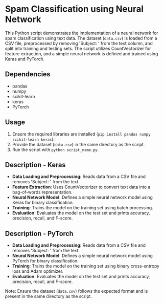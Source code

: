 # Spam Classification using Neural Network

This Python script demonstrates the implementation of a neural network for spam classification using text data. The dataset (`data.csv`) is loaded from a CSV file, preprocessed by removing 'Subject: ' from the text column, and split into training and testing sets. The script utilizes CountVectorizer for feature extraction, and a simple neural network is defined and trained using Keras and PyTorch.

## Dependencies
- pandas
- numpy
- scikit-learn
- keras
- PyTorch

## Usage
1. Ensure the required libraries are installed (`pip install pandas numpy scikit-learn keras`).
2. Provide the dataset (`data.csv`) in the same directory as the script.
3. Run the script with `python script_name.py`.

## Description - Keras
- **Data Loading and Preprocessing**: Reads data from a CSV file and removes 'Subject: ' from the text.
- **Feature Extraction**: Uses CountVectorizer to convert text data into a bag-of-words representation.
- **Neural Network Model**: Defines a simple neural network model using Keras for binary classification.
- **Training**: Trains the model on the training set using batch processing.
- **Evaluation**: Evaluates the model on the test set and prints accuracy, precision, recall, and F-score.

## Description - PyTorch
- **Data Loading and Preprocessing**: Reads data from a CSV file and removes 'Subject: ' from the text.
- **Neural Network Model**: Defines a simple neural network model using PyTorch for binary classification.
- **Training**: Trains the model on the training set using binary cross-entropy loss and Adam optimizer.
- **Evaluation**: Evaluates the model on the test set and prints accuracy, precision, recall, and F-score.

Note: Ensure the dataset (`data.csv`) follows the expected format and is present in the same directory as the script.